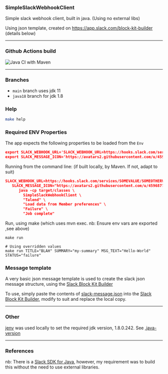 ### SimpleSlackWebhookClient
Simple slack webhook client, built in java. (Using no external libs)

Using json template, created on https://app.slack.com/block-kit-builder
(details below)

---

### Github Actions build
![Java CI with Maven](https://github.com/micklove/slack/workflows/Java%20CI%20with%20Maven/badge.svg)

---

### Branches
* `main` branch uses jdk 11
* `java18` branch for jdk 1.8

### Help
```bash
make help
```

### Required ENV Properties
The app expects the following properties to be loaded from the `Env`

```json
export SLACK_WEBHOOK_URL='SLACK_WEBHOOK_URL=https://hooks.slack.com/services/SOMEVALUE/SOMEOTHERVALUE/SOMETOKENLOOKINGVALUE'
export SLACK_MESSAGE_ICON='https://avatars2.githubusercontent.com/u/459687?s=200&v=4'
```
Running from the command line: (if built locally, by Maven. If not, adapt to suit)

```json
SLACK_WEBHOOK_URL=https://hooks.slack.com/services/SOMEVALUE/SOMEOTHERVALUE/SOMETOKENLOOKINGVALUE \
   SLACK_MESSAGE_ICON="https://avatars2.githubusercontent.com/u/459687?s=200&v=4" \
      java -cp target/classes \
        SimpleSlackWebhookClient \
        "Talend" \
        "Load data from Member preferences" \
        "Failure" \
        "Job complete"
```

Run, using make (which uses mvn exec. nb: Ensure env vars are exported ,see above)
```
make run

# Using overridden values
make run TITLE="BLAH" SUMMARY="my-summary" MSG_TEXT="Hello-World" STATUS="failure" 
```
### Message template
A very basic json message template is used to create the slack json message structure, using the [Slack Block Kit Builder](https://app.slack.com/block-kit-builder)

To use, simply paste the contents of [slack-message.json](./src/main/resources/slack-message.json) into the [Slack Block Kit Builder](https://app.slack.com/block-kit-builder), modify to suit and replace the local copy.

---

### Other
[jenv](https://github.com/jenv/jenv) was used locally to set the required jdk version, 1.8.0.242. See [.java-version](.java-version)

---

### References
nb: There is a 
[Slack SDK for Java](https://slack.dev/java-slack-sdk/guides/web-api-basics), however, my requirement was to build this without the need to use external libraries.
